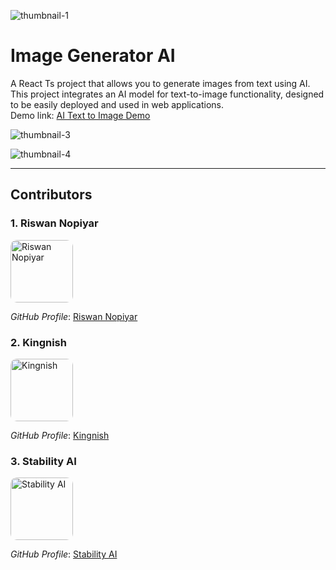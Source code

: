 ![thumbnail-1](https://github.com/user-attachments/assets/d5e05289-1fbf-4778-a9eb-549149b2f230)

# Image Generator AI

A React Ts project that allows you to generate images from text using AI. This project integrates an AI model for text-to-image functionality, designed to be easily deployed and used in web applications.
<br>
Demo link: <a href="https://riswan-nopiyar.github.io/Ai-Text-To-Image-React-HG/" target="_blank">AI Text to Image Demo</a>

![thumbnail-3](https://github.com/user-attachments/assets/0c819e0a-16f1-4bdc-877d-ceb610481db5)

![thumbnail-4](https://github.com/user-attachments/assets/5a9fad94-2442-47b2-8d26-26eecd064948)

---

## Contributors

### 1. **Riswan Nopiyar**
<img src="https://avatars.githubusercontent.com/u/103617674?v=4" alt="Riswan Nopiyar" width="100" height="100" style="border-radius: 10px;">

*GitHub Profile*: [Riswan Nopiyar](https://github.com/Riswan-Nopiyar)

### 2. **Kingnish**
<img src="https://avatars.githubusercontent.com/u/167524748?v=4" alt="Kingnish" width="100" height="100" style="border-radius: 10px;">

*GitHub Profile*: [Kingnish](https://github.com/kingnish24)

### 3. **Stability AI**
<img src="https://avatars.githubusercontent.com/u/100950301?s=200&v=4" alt="Stability AI" width="100" height="100" style="border-radius: 10px;">

*GitHub Profile*: [Stability AI](https://github.com/Stability-AI)

